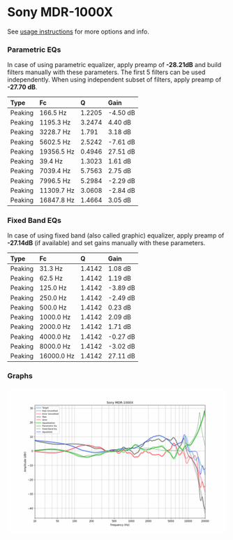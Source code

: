 # Sony MDR-1000X
See [usage instructions](https://github.com/jaakkopasanen/AutoEq#usage) for more options and info.

### Parametric EQs
In case of using parametric equalizer, apply preamp of **-28.21dB** and build filters manually
with these parameters. The first 5 filters can be used independently.
When using independent subset of filters, apply preamp of **-27.70 dB**.

| Type    | Fc         |      Q | Gain     |
|:--------|:-----------|:-------|:---------|
| Peaking | 166.5 Hz   | 1.2205 | -4.50 dB |
| Peaking | 1195.3 Hz  | 3.2474 | 4.40 dB  |
| Peaking | 3228.7 Hz  | 1.791  | 3.18 dB  |
| Peaking | 5602.5 Hz  | 2.5242 | -7.61 dB |
| Peaking | 19356.5 Hz | 0.4946 | 27.51 dB |
| Peaking | 39.4 Hz    | 1.3023 | 1.61 dB  |
| Peaking | 7039.4 Hz  | 5.7563 | 2.75 dB  |
| Peaking | 7996.5 Hz  | 5.2984 | -2.29 dB |
| Peaking | 11309.7 Hz | 3.0608 | -2.84 dB |
| Peaking | 16847.8 Hz | 1.4664 | 3.05 dB  |

### Fixed Band EQs
In case of using fixed band (also called graphic) equalizer, apply preamp of **-27.14dB**
(if available) and set gains manually with these parameters.

| Type    | Fc         |      Q | Gain     |
|:--------|:-----------|:-------|:---------|
| Peaking | 31.3 Hz    | 1.4142 | 1.08 dB  |
| Peaking | 62.5 Hz    | 1.4142 | 1.19 dB  |
| Peaking | 125.0 Hz   | 1.4142 | -3.89 dB |
| Peaking | 250.0 Hz   | 1.4142 | -2.49 dB |
| Peaking | 500.0 Hz   | 1.4142 | 0.23 dB  |
| Peaking | 1000.0 Hz  | 1.4142 | 2.09 dB  |
| Peaking | 2000.0 Hz  | 1.4142 | 1.71 dB  |
| Peaking | 4000.0 Hz  | 1.4142 | -0.27 dB |
| Peaking | 8000.0 Hz  | 1.4142 | -3.02 dB |
| Peaking | 16000.0 Hz | 1.4142 | 27.11 dB |

### Graphs
![](./Sony%20MDR-1000X.png)